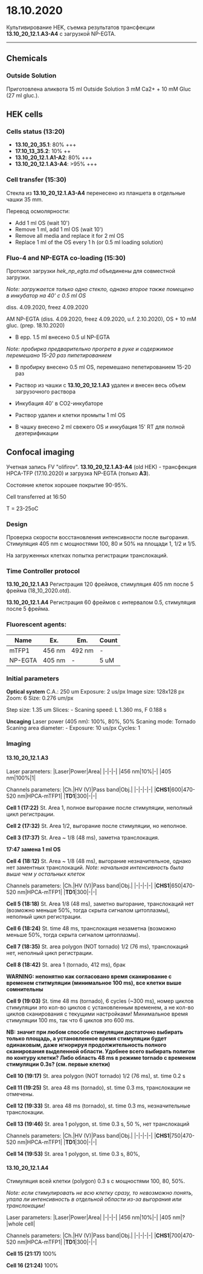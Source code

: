 18.10.2020
=========

Культивирование HEK, cъемка результатов трансфекции **13.10_20_12.1.A3-A4** с загрузкой NP-EGTA.

---

## Chemicals
### Outside Solution
Приготовлена аликвота 15 ml Outside Solution 3 mM Ca2+ + 10 mM Gluc (27 ml gluc.).

## HEK cells
### Cells status (13:20)
- **13.10_20_35.1**: 80% +++
- **17.10_13_35.2**: 10% ++
- **13.10_20_12.1.A1-A2**: 80% +++
- **13.10_20_12.1.A3-A4**: >95% +++

### Cell transfer (15:30)
Стекла из **13.10_20_12.1.A3-A4** перенесено из планшета в отдельные чашки 35 mm.

Перевод осмолярности:
- Add 1 ml OS (wait 10')
- Remove 1 ml, add 1 ml OS (wait 10')
- Remove all media and replace it for 2 ml OS
- Replace 1 ml of the OS every 1 h (or 0.5 ml loading solution)

### Fluo-4 and NP-EGTA co-loading (15:30)
Протокол загрузки *hek_np_egta.md* объединены для совместной загрузки.

*Note: загружается только одно стекло, однако второе также помещено в инкубатор на 40' с 0.5 ml OS*

diss. 4.09.2020, freez 4.09.2020

AM NP-EGTA (diss. 4.09.2020, freez 4.09.2020, u.f. 2.10.2020), OS + 10 mM gluc. (prep. 18.10.2020)

- В epp. 1.5 ml внесено 0.5 ul NP-EGTA 

*Note: пробирка предварительно прогрета в руке и содержимое перемешано 15-20 раз пипетированием*

- В пробирку внесено 0.5 ml OS, перемешано пепетированием 15-20 раз

- Раствор из чашки с **13.10_20_12.1.A3** удален и внесен весь объем загрузочного раствора
- Инкубация 40' в CO2-инкубаторе
- Раствор удален и клетки промыты 1 ml OS
- В чашку внесено 2 ml свежего OS и инкубация 15' RT для полной деэтерификации


## Confocal imaging
Учетная запись FV "olifirov".
**13.10_20_12.1.A3-A4** (old HEK) - трансфекция HPCA-TFP (17.10.2020) и загрузка NP-EGTA (только **A3**).

Состояние клеток хорошее покрытие 90-95%.

Cell transferred at 16:50

T = 23-25oC


### Design
Проверка скорости восстановления интенсивности после выгорания. Стимуляция 405 nm с мощностями 100, 80 и 50% на площади 1, 1/2 и 1/5.

На загруженных клетках попытка регистрации транслокаций.


### Time Controller protocol
**13.10_20_12.1.A3** 
Регистрация 120 фреймов, стимуляция 405 nm после 5 фрейма (18_10_2020.otd).

**13.10_20_12.1.A4**
Регистрация 60 фреймов с интервалом 0.5, стимуляция после 5 фрейма. 


### Fluorescent agents:
|Name|Ex.|Em.|Count|
|-|-|-|-|
|mTFP1|456 nm|492 nm|-|
|NP-EGTA|405 nm|-|5 uM|

### Initial parameters
**Optical system**
C.A.: 250 um
Exposure: 2 us/px
Image size: 128x128 px
Zoom: 6
Size: 0.276 um/px

Step size: 1.35 um
Slices: -
Scaning speed: L 1.360 ms, F 0.188 s

**Uncaging**
Laser power (405 nm): 100%, 80%, 50%
Scaning mode: Tornado
Scaning area diameter: -
Exposure: 10 us/px
Cycles: 1


### Imaging 
#### 13.10_20_12.1.A3 

Laser parameters:
|Laser|Power|Area|
|-|-|-|
|456 nm|10%|-|
|405 nm|100%|1|

Channels parameters:
|Ch.|HV (V)|Pass band|Obj.|
|-|-|-|-|
|**CHS1**|600|470-520 nm|HPCA-mTFP1|
|**TD1**|300|-|-|

**Cell 1 (17:22)**
St. Area 1, полное выгорание после стимуляции, неполный цикл регистрации.

**Cell 2 (17:32)**
St. Area 1/2, выгорание после стимуляции, но неполное.

**Cell 3 (17:37)**
St. Area \~ 1/8 (48 ms), заметна транслокация.

**17:47 замена 1 ml OS**

**Cell 4 (18:12)**
St. Area \~ 1/8 (48 ms), выгорание незначительное, однако нет заментных транслокаций.
*Note: начальная интенсивность была выше чем у остальных клеток*


Channels parameters:
|Ch.|HV (V)|Pass band|Obj.|
|-|-|-|-|
|**CHS1**|650|470-520 nm|HPCA-mTFP1|
|**TD1**|300|-|-|


**Cell 5 (18:18)**
St. Area 1/8 (48 ms), заметно выгорание, транслокаций нет (возможно меньше 50%, тогда скрыта сигналом цитоплазмы), неполный цикл регистрации.

**Cell 6 (18:24)**
St. time 48 ms, транслокация незаметна (возможно меньше 50%, тогда скрыта сигналом цитоплазмы).

**Cell 7 (18:35)**
St. area polygon (NOT tornado) 1/2 (76 ms), транслокаций нет, неполный цикл регистрации.

**Cell 8 (18:42)**
St. area 1 (tornado, 412 ms), брак

**WARNING: непонятно как согласовано время сканирование с временем ститмуляции (минимальное 100 ms), все клетки выше сомнительны**

**Cell 9 (19:03)**
St. time 48 ms (tornado), 6 cycles (\~300 ms), номер циклов стимуляции это кол-во циклов с установленным временем, а не кол-во циклов сканирования с текущими настройками! Минимальное время стимуляции 100 ms, так что 6 циклов это 600 ms.

**NB: значит при любом способе стимуляции достаточно выбирать только площадь, а установленное время стимуляции будет одинаковым, даже игнорируя продолжительность полного сканирования выделенной области. Удобнее всего выбирать полигон по контуру клетки? Либо область 48 ms в режиме tornado с временем стимуляции 0.3s? (см. первые клетки)**

**Cell 10 (19:17)**
St. area polygon (NOT tornado) 1/2 (76 ms), st. time 0.2 s

**Cell 11 (19:25)**
St. area 48 ms (tornado), st. time 0.3 ms, транслокации не отмечены.

**Cell 12 (19:33)**
St. area 48 ms (tornado), st. time 0.3 ms, незначительные транслокации.

**Cell 13 (19:46)**
St. area 1 polygon, st. time 0.3 s, 50 %, нет транслокаций


Channels parameters:
|Ch.|HV (V)|Pass band|Obj.|
|-|-|-|-|
|**CHS1**|750|470-520 nm|HPCA-mTFP1|
|**TD1**|300|-|-|


**Cell 14 (19:53)**
St. area 1 polygon, st. time 0.3 s, 80%, 


#### 13.10_20_12.1.A4 
Стимуляция всей клетки (polygon) 0.3 s с мощностями 100, 80, 50%.

*Note: если стимулировать не всю клетку сразу, то невозможно понять, упала ли интенсивность в отдельной области из-за выгорания или транслокации!*

Laser parameters:
|Laser|Power|Area|
|-|-|-|
|456 nm|10%|-|
|405 nm|?|whole cell|

Channels parameters:
|Ch.|HV (V)|Pass band|Obj.|
|-|-|-|-|
|**CHS1**|700|470-520 nm|HPCA-mTFP1|
|**TD1**|300|-|-|

**Cell 15 (21:17)**
100%

**Cell 16 (21:24)**
100%